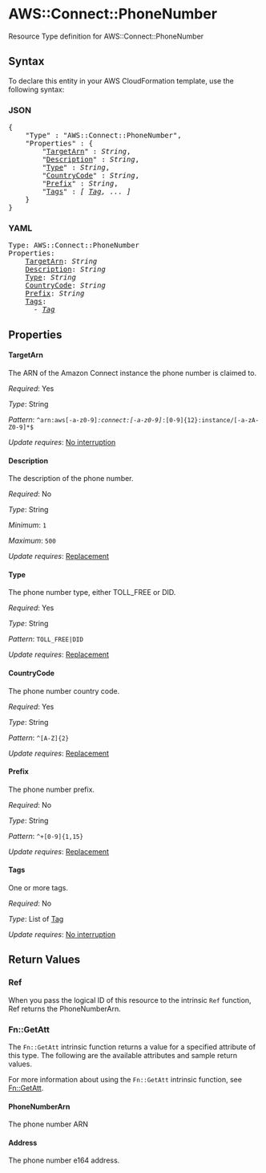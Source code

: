 # AWS::Connect::PhoneNumber

Resource Type definition for AWS::Connect::PhoneNumber

## Syntax

To declare this entity in your AWS CloudFormation template, use the following syntax:

### JSON

<pre>
{
    "Type" : "AWS::Connect::PhoneNumber",
    "Properties" : {
        "<a href="#targetarn" title="TargetArn">TargetArn</a>" : <i>String</i>,
        "<a href="#description" title="Description">Description</a>" : <i>String</i>,
        "<a href="#type" title="Type">Type</a>" : <i>String</i>,
        "<a href="#countrycode" title="CountryCode">CountryCode</a>" : <i>String</i>,
        "<a href="#prefix" title="Prefix">Prefix</a>" : <i>String</i>,
        "<a href="#tags" title="Tags">Tags</a>" : <i>[ <a href="tag.md">Tag</a>, ... ]</i>
    }
}
</pre>

### YAML

<pre>
Type: AWS::Connect::PhoneNumber
Properties:
    <a href="#targetarn" title="TargetArn">TargetArn</a>: <i>String</i>
    <a href="#description" title="Description">Description</a>: <i>String</i>
    <a href="#type" title="Type">Type</a>: <i>String</i>
    <a href="#countrycode" title="CountryCode">CountryCode</a>: <i>String</i>
    <a href="#prefix" title="Prefix">Prefix</a>: <i>String</i>
    <a href="#tags" title="Tags">Tags</a>: <i>
      - <a href="tag.md">Tag</a></i>
</pre>

## Properties

#### TargetArn

The ARN of the Amazon Connect instance the phone number is claimed to.

_Required_: Yes

_Type_: String

_Pattern_: <code>^arn:aws[-a-z0-9]*:connect:[-a-z0-9]*:[0-9]{12}:instance/[-a-zA-Z0-9]*$</code>

_Update requires_: [No interruption](https://docs.aws.amazon.com/AWSCloudFormation/latest/UserGuide/using-cfn-updating-stacks-update-behaviors.html#update-no-interrupt)

#### Description

The description of the phone number.

_Required_: No

_Type_: String

_Minimum_: <code>1</code>

_Maximum_: <code>500</code>

_Update requires_: [Replacement](https://docs.aws.amazon.com/AWSCloudFormation/latest/UserGuide/using-cfn-updating-stacks-update-behaviors.html#update-replacement)

#### Type

The phone number type, either TOLL_FREE or DID.

_Required_: Yes

_Type_: String

_Pattern_: <code>TOLL_FREE|DID</code>

_Update requires_: [Replacement](https://docs.aws.amazon.com/AWSCloudFormation/latest/UserGuide/using-cfn-updating-stacks-update-behaviors.html#update-replacement)

#### CountryCode

The phone number country code.

_Required_: Yes

_Type_: String

_Pattern_: <code>^[A-Z]{2}</code>

_Update requires_: [Replacement](https://docs.aws.amazon.com/AWSCloudFormation/latest/UserGuide/using-cfn-updating-stacks-update-behaviors.html#update-replacement)

#### Prefix

The phone number prefix.

_Required_: No

_Type_: String

_Pattern_: <code>^\+[0-9]{1,15}</code>

_Update requires_: [Replacement](https://docs.aws.amazon.com/AWSCloudFormation/latest/UserGuide/using-cfn-updating-stacks-update-behaviors.html#update-replacement)

#### Tags

One or more tags.

_Required_: No

_Type_: List of <a href="tag.md">Tag</a>

_Update requires_: [No interruption](https://docs.aws.amazon.com/AWSCloudFormation/latest/UserGuide/using-cfn-updating-stacks-update-behaviors.html#update-no-interrupt)

## Return Values

### Ref

When you pass the logical ID of this resource to the intrinsic `Ref` function, Ref returns the PhoneNumberArn.

### Fn::GetAtt

The `Fn::GetAtt` intrinsic function returns a value for a specified attribute of this type. The following are the available attributes and sample return values.

For more information about using the `Fn::GetAtt` intrinsic function, see [Fn::GetAtt](https://docs.aws.amazon.com/AWSCloudFormation/latest/UserGuide/intrinsic-function-reference-getatt.html).

#### PhoneNumberArn

The phone number ARN

#### Address

The phone number e164 address.
